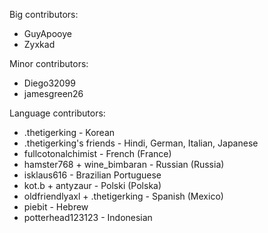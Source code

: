 Big contributors:
- GuyApooye
- Zyxkad

Minor contributors:
- Diego32099
- jamesgreen26

Language contributors:
- .thetigerking - Korean
- .thetigerking's friends - Hindi, German, Italian, Japanese
- fullcotonalchimist - French (France)
- hamster768 + wine_bimbaran - Russian (Russia)
- isklaus616 - Brazilian Portuguese
- kot.b + antyzaur - Polski (Polska)
- oldfriendlyaxl + .thetigerking - Spanish (Mexico)
- piebit - Hebrew
- potterhead123123 - Indonesian
